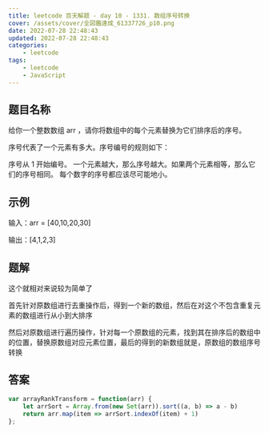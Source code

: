 ```yaml
---
title: leetcode 百天解题 - day 10 - 1331. 数组序号转换
cover: /assets/cover/全図鑑達成_61337726_p10.png
date: 2022-07-28 22:48:43
updated: 2022-07-28 22:48:43
categories:
    - leetcode
tags:
    - leetcode
    - JavaScript
---
```

## 题目名称

给你一个整数数组 arr ，请你将数组中的每个元素替换为它们排序后的序号。

序号代表了一个元素有多大。序号编号的规则如下：

序号从 1 开始编号。
一个元素越大，那么序号越大。如果两个元素相等，那么它们的序号相同。
每个数字的序号都应该尽可能地小。

## 示例

输入：arr = [40,10,20,30]

输出：[4,1,2,3]

## 题解

这个就相对来说较为简单了

首先针对原数组进行去重操作后，得到一个新的数组，然后在对这个不包含重复元素的数组进行从小到大排序

然后对原数组进行遍历操作，针对每一个原数组的元素，找到其在排序后的数组中的位置，替换原数组对应元素位置，最后的得到的新数组就是，原数组的数组序号转换
## 答案

~~~js
var arrayRankTransform = function(arr) {
    let arrSort = Array.from(new Set(arr)).sort((a, b) => a - b)
    return arr.map(item => arrSort.indexOf(item) + 1)
};
~~~